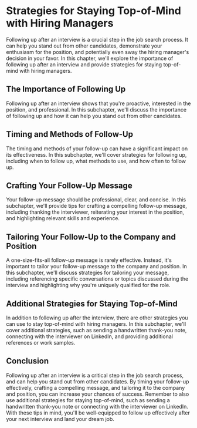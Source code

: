 Strategies for Staying Top-of-Mind with Hiring Managers
====================================================================================================

Following up after an interview is a crucial step in the job search process. It can help you stand out from other candidates, demonstrate your enthusiasm for the position, and potentially even sway the hiring manager's decision in your favor. In this chapter, we'll explore the importance of following up after an interview and provide strategies for staying top-of-mind with hiring managers.

The Importance of Following Up
------------------------------

Following up after an interview shows that you're proactive, interested in the position, and professional. In this subchapter, we'll discuss the importance of following up and how it can help you stand out from other candidates.

Timing and Methods of Follow-Up
-------------------------------

The timing and methods of your follow-up can have a significant impact on its effectiveness. In this subchapter, we'll cover strategies for following up, including when to follow up, what methods to use, and how often to follow up.

Crafting Your Follow-Up Message
-------------------------------

Your follow-up message should be professional, clear, and concise. In this subchapter, we'll provide tips for crafting a compelling follow-up message, including thanking the interviewer, reiterating your interest in the position, and highlighting relevant skills and experience.

Tailoring Your Follow-Up to the Company and Position
----------------------------------------------------

A one-size-fits-all follow-up message is rarely effective. Instead, it's important to tailor your follow-up message to the company and position. In this subchapter, we'll discuss strategies for tailoring your message, including referencing specific conversations or topics discussed during the interview and highlighting why you're uniquely qualified for the role.

Additional Strategies for Staying Top-of-Mind
---------------------------------------------

In addition to following up after the interview, there are other strategies you can use to stay top-of-mind with hiring managers. In this subchapter, we'll cover additional strategies, such as sending a handwritten thank-you note, connecting with the interviewer on LinkedIn, and providing additional references or work samples.

Conclusion
----------

Following up after an interview is a critical step in the job search process, and can help you stand out from other candidates. By timing your follow-up effectively, crafting a compelling message, and tailoring it to the company and position, you can increase your chances of success. Remember to also use additional strategies for staying top-of-mind, such as sending a handwritten thank-you note or connecting with the interviewer on LinkedIn. With these tips in mind, you'll be well-equipped to follow up effectively after your next interview and land your dream job.
